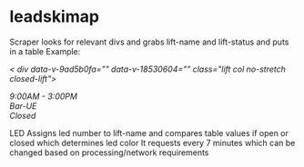 # leadskimap


Scraper looks for relevant divs and grabs lift-name and lift-status and puts in a table 
 Example:  <i><p>
            < div data-v-9ad5b0fa="" data-v-18530604="" class="lift col no-stretch closed-lift">
              <div data-v-9ad5b0fa="" class="lift-collapsed">
                <div data-v-9ad5b0fa="" class="lift-title-box">
                  <div data-v-9ad5b0fa="" class="lift-hours closed">9:00AM - 3:00PM</div>
                  <div data-v-9ad5b0fa="" class="lift-name">Bar-UE</div>
                  <div data-v-9ad5b0fa="" class="lift-status closed">Closed</div>
           </p>
          </i>
LED Assigns led number to lift-name and compares table values if open or closed which determines led color
It requests every 7 minutes which can be changed based on processing/network requirements

